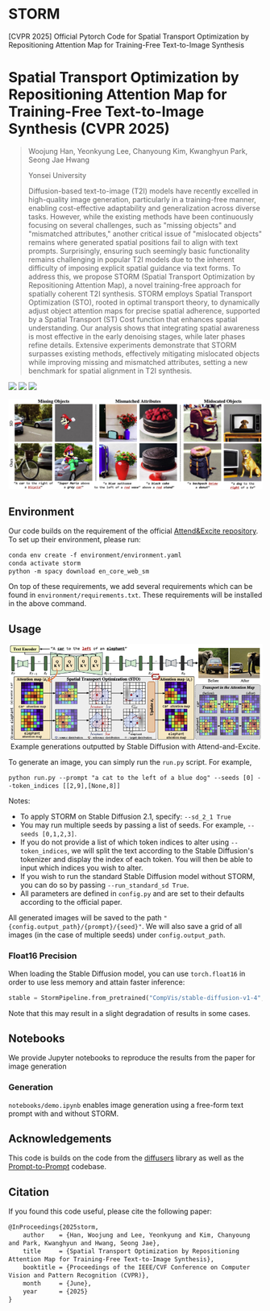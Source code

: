 # STORM
[CVPR 2025] Official Pytorch Code for Spatial Transport Optimization by Repositioning Attention Map for Training-Free Text-to-Image Synthesis


# Spatial Transport Optimization by Repositioning Attention Map for Training-Free Text-to-Image Synthesis (CVPR 2025)

> Woojung Han, Yeonkyung Lee, Chanyoung Kim, Kwanghyun Park, Seong Jae Hwang
> 
> Yonsei University
>
> Diffusion-based text-to-image (T2I) models have recently excelled in high-quality image generation, particularly in a training-free manner, enabling cost-effective adaptability and generalization across diverse tasks. However, while the existing methods have been continuously focusing on several challenges, such as "missing objects" and "mismatched attributes," another critical issue of "mislocated objects" remains where generated spatial positions fail to align with text prompts. Surprisingly, ensuring such seemingly basic functionality remains challenging in popular T2I models due to the inherent difficulty of imposing explicit spatial guidance via text forms. To address this, we propose STORM (Spatial Transport Optimization by Repositioning Attention Map), a novel training-free approach for spatially coherent T2I synthesis. STORM employs Spatial Transport Optimization (STO), rooted in optimal transport theory, to dynamically adjust object attention maps for precise spatial adherence, supported by a Spatial Transport (ST) Cost function that enhances spatial understanding. Our analysis shows that integrating spatial awareness is most effective in the early denoising stages, while later phases refine details. Extensive experiments demonstrate that STORM surpasses existing methods, effectively mitigating mislocated objects while improving missing and mismatched attributes, setting a new benchmark for spatial alignment in T2I synthesis.

<a href="https://arxiv.org/abs/2503.22168"><img src="https://img.shields.io/badge/arXiv-2301.13826-b31b1b.svg" height=22.5></a>
<a href="https://micv-yonsei.github.io/storm2025/"><img src="https://img.shields.io/static/v1?label=Project&message=Website&color=red" height=20.5></a> 
<a href="https://www.youtube.com/watch?v=h-KjlzQT6UY&embeds_referring_euri=https%3A%2F%2Fmicv-yonsei.github.io%2F&source_ve_path=Mjg2NjY"><img src="https://img.shields.io/static/v1?label=5-Minute&message=Video&color=darkgreen" height=20.5></a> 
<!-- [![Hugging Face Spaces](https://img.shields.io/badge/%F0%9F%A4%97%20Hugging%20Face-Spaces-blue)](https://huggingface.co/spaces/hysts/Attend-and-Excite)
[![Replicate](https://replicate.com/daanelson/attend-and-excite/badge)](https://replicate.com/daanelson/attend-and-excite) -->

<p align="center">
<img src="docs/storm_main.png" width="800px"/>  


## Environment
Our code builds on the requirement of the official [Attend&Excite repository](https://github.com/yuval-alaluf/Attend-and-Excite). To set up their environment, please run:

```
conda env create -f environment/environment.yaml
conda activate storm
python -m spacy download en_core_web_sm
```

On top of these requirements, we add several requirements which can be found in `environment/requirements.txt`. These requirements will be installed in the above command.


## Usage

<p align="center">
<img src="docs/method.png" width="800px"/>  
<br>
Example generations outputted by Stable Diffusion with Attend-and-Excite. 
</p>

To generate an image, you can simply run the `run.py` script. For example,
```
python run.py --prompt "a cat to the left of a blue dog" --seeds [0] --token_indices [[2,9],[None,8]]
```
Notes:

- To apply STORM on Stable Diffusion 2.1, specify: `--sd_2_1 True`
- You may run multiple seeds by passing a list of seeds. For example, `--seeds [0,1,2,3]`.
- If you do not provide a list of which token indices to alter using `--token_indices`, we will split the text according to the Stable Diffusion's tokenizer and display the index of each token. You will then be able to input which indices you wish to alter.
- If you wish to run the standard Stable Diffusion model without STORM, you can do so by passing `--run_standard_sd True`.
- All parameters are defined in `config.py` and are set to their defaults according to the official paper.

All generated images will be saved to the path `"{config.output_path}/{prompt}/{seed}"`. We will also save a grid of all images (in the case of multiple seeds) under `config.output_path`.

### Float16 Precision
When loading the Stable Diffusion model, you can use `torch.float16` in order to use less memory and attain faster inference:
```python
stable = StormPipeline.from_pretrained("CompVis/stable-diffusion-v1-4", torch_dtype=torch.float16).to(device)
```
Note that this may result in a slight degradation of results in some cases. 

## Notebooks 
We provide Jupyter notebooks to reproduce the results from the paper for image generation

### Generation
`notebooks/demo.ipynb` enables image generation using a free-form text prompt with and without STORM.

## Acknowledgements 
This code is builds on the code from the [diffusers](https://github.com/huggingface/diffusers) library as well as the [Prompt-to-Prompt](https://github.com/google/prompt-to-prompt/) codebase.

## Citation
If you found this code useful, please cite the following paper:  
```
@InProceedings{2025storm,
    author    = {Han, Woojung and Lee, Yeonkyung and Kim, Chanyoung and Park, Kwanghyun and Hwang, Seong Jae},
    title     = {Spatial Transport Optimization by Repositioning Attention Map for Training-Free Text-to-Image Synthesis},
    booktitle = {Proceedings of the IEEE/CVF Conference on Computer Vision and Pattern Recognition (CVPR)},
    month     = {June},
    year      = {2025}
}
```
